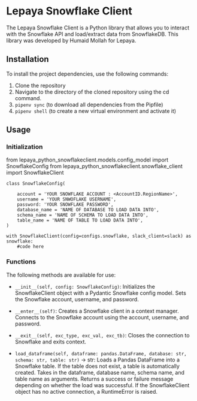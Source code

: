 # Lepaya Snowflake Client
The Lepaya Snowflake Client is a Python library that allows you to interact with the Snowflake API and load/extract data from SnowflakeDB. This library was developed by Humaid Mollah for Lepaya.

## Installation
To install the project dependencies, use the following commands:
1. Clone the repository 
2. Navigate to the directory of the cloned repository using the cd command.
3. ``pipenv sync`` (to download all dependencies from the Pipfile)
4. ``pipenv shell`` (to create a new virtual environment and activate it)

## Usage

### Initialization

from lepaya_python_snowflakeclient.models.config_model import SnowflakeConfig
from lepaya_python_snowflakeclient.snowflake_client import SnowflakeClient

````
class SnowflakeConfig(

    account = 'YOUR SNOWFLAKE ACCOUNT : <AccountID.RegionName>',
    username = 'YOUR SNWOFLAKE USERNAME',
    password: 'YOUR SNOWFLAKE PASSWORD',
    database_name = 'NAME OF DATABASE TO LOAD DATA INTO',
    schema_name = 'NAME OF SCHEMA TO LOAD DATA INTO',
    table_name = 'NAME OF TABLE TO LOAD DATA INTO',
)
````

````
with SnowflakeClient(config=configs.snowflake, slack_client=slack) as snowflake:
    #code here
````

### Functions

The following methods are available for use:
- ``__init__(self, config: SnowflakeConfig)``: Initializes the SnowflakeClient object with a Pydantic Snowflake config model. Sets the Snowflake account, username, and password.

- ``__enter__(self)``: Creates a Snowflake client in a context manager. Connects to the Snowflake account using the account, username, and password.

- ``__exit__(self, exc_type, exc_val, exc_tb)``: Closes the connection to Snowflake and exits context.

- ``load_dataframe(self, dataframe: pandas.DataFrame, database: str, schema: str, table: str)`` -> str: Loads a Pandas DataFrame into a Snowflake table. If the table does not exist, a table is automatically created. Takes in the dataframe, database name, schema name, and table name as arguments. Returns a success or failure message depending on whether the load was successful. If the SnowflakeClient object has no active connection, a RuntimeError is raised.
